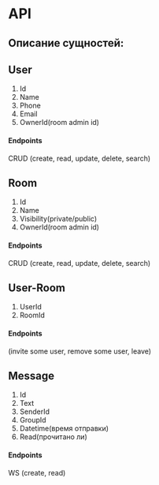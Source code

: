 # API

## Описание сущностей:

## User

1. Id
2. Name
3. Phone
4. Email
5. OwnerId(room admin id)

#### Endpoints

CRUD (create, read, update, delete, search)

## Room

1. Id
2. Name
3. Visibility(private/public)
4. OwnerId(room admin id)

#### Endpoints

CRUD (create, read, update, delete, search)

## User-Room

1. UserId
2. RoomId

#### Endpoints

(invite some user, remove some user, leave)

## Message

1. Id
2. Text
3. SenderId
4. GroupId
5. Datetime(время отправки)
6. Read(прочитано ли)

#### Endpoints

WS (create, read)